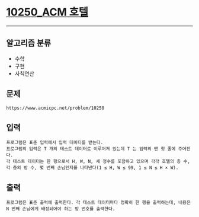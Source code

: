 # [10250_ACM 호텔](https://www.acmicpc.net/problem/10250)
---
## 알고리즘 분류
* 수학
* 구현
* 사칙연산

## 문제
```
https://www.acmicpc.net/problem/10250
```

## 입력
```
프로그램은 표준 입력에서 입력 데이터를 받는다. 
프로그램의 입력은 T 개의 테스트 데이터로 이루어져 있는데 T 는 입력의 맨 첫 줄에 주어진다. 
각 테스트 데이터는 한 행으로서 H, W, N, 세 정수를 포함하고 있으며 각각 호텔의 층 수, 각 층의 방 수, 몇 번째 손님인지를 나타낸다(1 ≤ H, W ≤ 99, 1 ≤ N ≤ H × W).
```
## 출력
```
프로그램은 표준 출력에 출력한다. 각 테스트 데이터마다 정확히 한 행을 출력하는데, 내용은 N 번째 손님에게 배정되어야 하는 방 번호를 출력한다.
```
